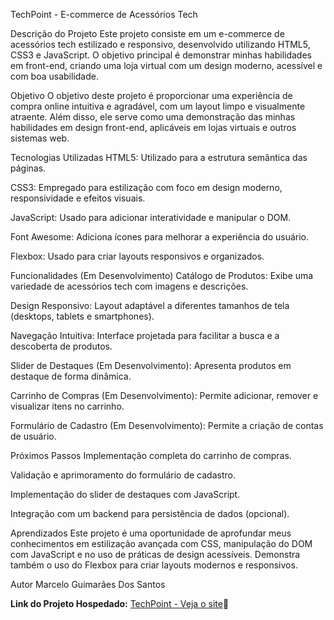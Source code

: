TechPoint - E-commerce de Acessórios Tech

Descrição do Projeto
Este projeto consiste em um e-commerce de acessórios tech estilizado e responsivo, desenvolvido utilizando HTML5, CSS3 e JavaScript. O objetivo principal é demonstrar minhas habilidades em front-end, criando uma loja virtual com um design moderno, acessível e com boa usabilidade.

Objetivo
O objetivo deste projeto é proporcionar uma experiência de compra online intuitiva e agradável, com um layout limpo e visualmente atraente. Além disso, ele serve como uma demonstração das minhas habilidades em design front-end, aplicáveis em lojas virtuais e outros sistemas web.

Tecnologias Utilizadas
HTML5: Utilizado para a estrutura semântica das páginas.

CSS3: Empregado para estilização com foco em design moderno, responsividade e efeitos visuais.

JavaScript: Usado para adicionar interatividade e manipular o DOM.

Font Awesome: Adiciona ícones para melhorar a experiência do usuário.

Flexbox: Usado para criar layouts responsivos e organizados.

Funcionalidades (Em Desenvolvimento)
Catálogo de Produtos: Exibe uma variedade de acessórios tech com imagens e descrições.

Design Responsivo: Layout adaptável a diferentes tamanhos de tela (desktops, tablets e smartphones).

Navegação Intuitiva: Interface projetada para facilitar a busca e a descoberta de produtos.

Slider de Destaques (Em Desenvolvimento): Apresenta produtos em destaque de forma dinâmica.

Carrinho de Compras (Em Desenvolvimento): Permite adicionar, remover e visualizar itens no carrinho.

Formulário de Cadastro (Em Desenvolvimento): Permite a criação de contas de usuário.

Próximos Passos
Implementação completa do carrinho de compras.

Validação e aprimoramento do formulário de cadastro.

Implementação do slider de destaques com JavaScript.

Integração com um backend para persistência de dados (opcional).

Aprendizados
Este projeto é uma oportunidade de aprofundar meus conhecimentos em estilização avançada com CSS, manipulação do DOM com JavaScript e no uso de práticas de design acessíveis. Demonstra também o uso do Flexbox para criar layouts modernos e responsivos.

Autor
Marcelo Guimarães Dos Santos

**Link do Projeto Hospedado:** [TechPoint - Veja o site](https://teckpoint.netlify.app)🔗

